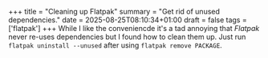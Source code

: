 +++
title = "Cleaning up Flatpak"
summary = "Get rid of unused dependencies."
date = 2025-08-25T08:10:34+01:00
draft = false
tags = ['flatpak']
+++
While I like the conveniencde it's a tad annoying that *Flatpak* never re-uses dependencies but I found how to clean them up.
Just run `flatpak uninstall --unused` after using `flatpak remove PACKAGE`.
